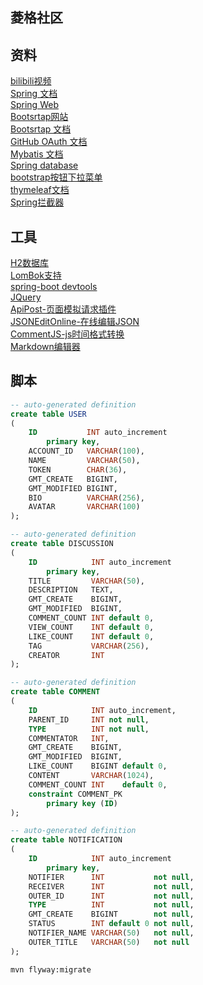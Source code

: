 ## 菱格社区  
  
## 资料    
[bilibili视频](https://www.bilibili.com/video/BV1r4411r7au)  
[Spring 文档](https://spring.io/guides)  
[Spring Web](https://spring.io/guides/gs/serving-web-content/)  
[Bootsrtap网站](https://v3.bootcss.com/)  
[Bootsrtap 文档](https://v3.bootcss.com/components/?#wells)  
[GitHub OAuth 文档](https://docs.github.com/en/developers/apps/creating-an-oauth-app)  
[Mybatis 文档](http://mybatis.org/spring-boot-starter/mybatis-spring-boot-autoconfigure/)    
[Spring database](https://docs.spring.io/spring-boot/docs/2.0.0.RC1/reference/htmlsingle/#boot-features-embedded-database-support)  
[bootstrap按钮下拉菜单](https://v3.bootcss.com/components/#btn-dropdowns)  
[thymeleaf文档](https://www.thymeleaf.org/doc/tutorials/3.0/thymeleafspring.html)  
[Spring拦截器](https://docs.spring.io/spring-framework/docs/5.0.3.RELEASE/spring-framework-reference/web.html#mvc-config-interceptors)

## 工具  
[H2数据库](http://www.h2database.com/html/main.html)  
[LomBok支持](https://projectlombok.org/)  
[spring-boot devtools](https://docs.spring.io/spring-boot/docs/1.5.16.RELEASE/reference/html/using-boot-devtools.html)  
[JQuery](https://code.jquery.com/jquery-3.5.1.min.js)  
[ApiPost-页面模拟请求插件](https://chrome.google.com/webstore/detail/tabbed-postman-rest-clien/coohjcphdfgbiolnekdpbcijmhambjff)  
[JSONEditOnline-在线编辑JSON](http://jsoneditoronline.cn/)  
[CommentJS-js时间格式转换](http://momentjs.cn/)  
[Markdown编辑器](http://editor.md.ipandao.com/)
## 脚本  
```sql
-- auto-generated definition
create table USER
(
    ID           INT auto_increment
        primary key,
    ACCOUNT_ID   VARCHAR(100),
    NAME         VARCHAR(50),
    TOKEN        CHAR(36),
    GMT_CREATE   BIGINT,
    GMT_MODIFIED BIGINT,
    BIO          VARCHAR(256),
    AVATAR       VARCHAR(100)
);


```    

```sql
-- auto-generated definition
create table DISCUSSION
(
    ID            INT auto_increment
        primary key,
    TITLE         VARCHAR(50),
    DESCRIPTION   TEXT,
    GMT_CREATE    BIGINT,
    GMT_MODIFIED  BIGINT,
    COMMENT_COUNT INT default 0,
    VIEW_COUNT    INT default 0,
    LIKE_COUNT    INT default 0,
    TAG           VARCHAR(256),
    CREATOR       INT
);


```    

```sql
-- auto-generated definition
create table COMMENT
(
    ID            INT auto_increment,
    PARENT_ID     INT not null,
    TYPE          INT not null,
    COMMENTATOR   INT,
    GMT_CREATE    BIGINT,
    GMT_MODIFIED  BIGINT,
    LIKE_COUNT    BIGINT default 0,
    CONTENT       VARCHAR(1024),
    COMMENT_COUNT INT    default 0,
    constraint COMMENT_PK
        primary key (ID)
);


```
```sql
-- auto-generated definition
create table NOTIFICATION
(
    ID            INT auto_increment
        primary key,
    NOTIFIER      INT           not null,
    RECEIVER      INT           not null,
    OUTER_ID      INT           not null,
    TYPE          INT           not null,
    GMT_CREATE    BIGINT        not null,
    STATUS        INT default 0 not null,
    NOTIFIER_NAME VARCHAR(50)   not null,
    OUTER_TITLE   VARCHAR(50)   not null
);


```
```bash  
mvn flyway:migrate
```
